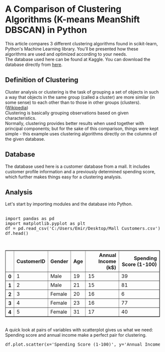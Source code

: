 <h1>A Comparison of Clustering Algorithms (K-means MeanShift DBSCAN) in Python</h1>
This article compares 3 different clustering algorithms found in scikit-learn, Python's Machine Learning library. You'll be presented how these algorithms are used and optimized according to your needs.<br>
The database used here can be found at Kaggle. You can download the database directly from <a href="https://www.kaggle.com/shwetabh123/mall-customers/downloads/mall-customers.zip/1">here</a>.
<h2>Definition of Clustering</h2>
Cluster analysis or clustering is the task of grouping a set of objects in such a way that objects in the same group (called a cluster) are more similar (in some sense) to each other than to those in other groups (clusters). (<a href="https://en.wikipedia.org/wiki/Cluster_analysis".>Wikipedia</a>)<br>
Clustering is basically grouping observations based on given characteristics.<br>
Normally, clustering provides better results when used together with principal components; but for the sake of this comparison, things were kept simple - this example uses clustering algorithms directly on the columns of the given database.
<h2>Database</h2>
The database used here is a customer database from a mall. It includes customer profile information and a previously determined spending score, which further makes things easy for a clustering analysis.
<h2>Analysis</h2>
Let's start by importing modules and the database into Python.<br><br>
<pre>import pandas as pd
import matplotlib.pyplot as plt
df = pd.read_csv('C:/Users/Emir/Desktop/Mall Customers.csv')
df.head()</pre><br>
<table border="1" class="dataframe">
  <thead>
    <tr style="text-align: right;">
      <th></th>
      <th>CustomerID</th>
      <th>Gender</th>
      <th>Age</th>
      <th>Annual Income (k$)</th>
      <th>Spending Score (1-100)</th>
    </tr>
  </thead>
  <tbody>
    <tr>
      <th>0</th>
      <td>1</td>
      <td>Male</td>
      <td>19</td>
      <td>15</td>
      <td>39</td>
    </tr>
    <tr>
      <th>1</th>
      <td>2</td>
      <td>Male</td>
      <td>21</td>
      <td>15</td>
      <td>81</td>
    </tr>
    <tr>
      <th>2</th>
      <td>3</td>
      <td>Female</td>
      <td>20</td>
      <td>16</td>
      <td>6</td>
    </tr>
    <tr>
      <th>3</th>
      <td>4</td>
      <td>Female</td>
      <td>23</td>
      <td>16</td>
      <td>77</td>
    </tr>
    <tr>
      <th>4</th>
      <td>5</td>
      <td>Female</td>
      <td>31</td>
      <td>17</td>
      <td>40</td>
    </tr>
  </tbody>
</table>

<br>
A quick look at pairs of variables with scatterplot gives us what we need: Spending score and annual income make a perfect pair for clustering.
<pre>df.plot.scatter(x='Spending Score (1-100)', y='Annual Income (k$)',  figsize=(15,7))</pre>
